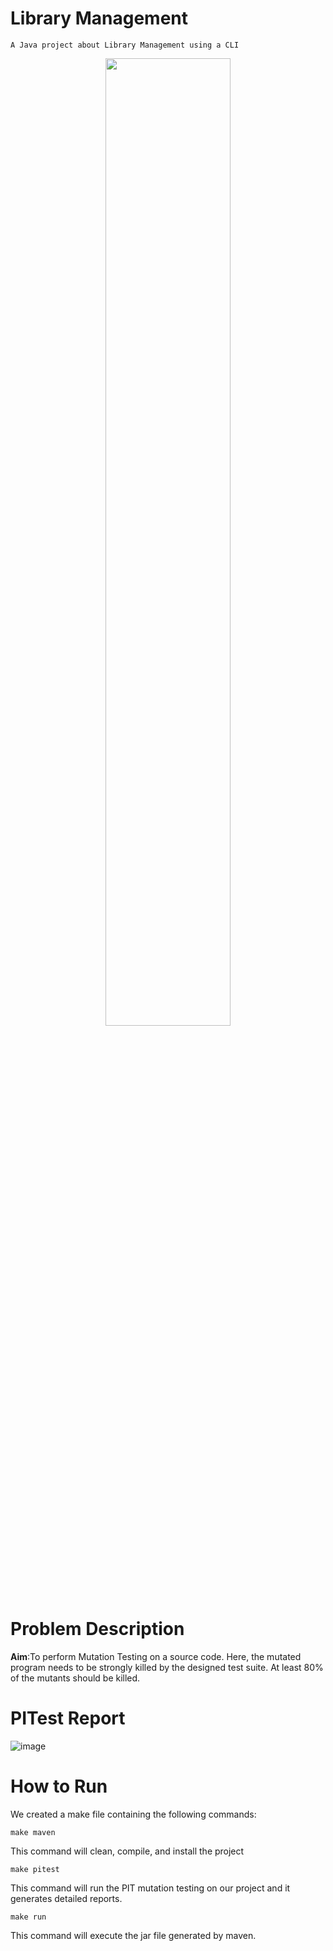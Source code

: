
# Library Management
    A Java project about Library Management using a CLI

<p align="center" width="100%">
    <img width="63%" src="https://github.com/AsadpourMohammad/Library-Management/assets/107719378/a2cf9797-ec12-43b4-935c-b7768305a939">
</p>

# Problem Description
**Aim**:To perform Mutation Testing on a source code. Here, the mutated program needs to be strongly killed by the designed test suite. At least 80% of the mutants should be killed.

# PITest Report
![image](https://github.com/Madhav-07/Software-Testing-Project/assets/79004348/f355a07b-199d-4fb3-8d84-5fae64382462)


# How to Run
We created a make file containing the following commands:

`make maven `

 This command will clean, compile, and install the project
 
`make pitest`


This command will run the PIT mutation testing on our project and it generates detailed reports.

`make run`

This command will execute the jar file generated by maven.

